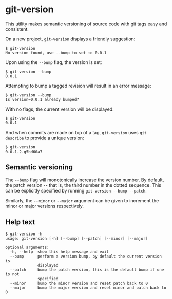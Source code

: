 # git-version

This utility makes semantic versioning of source code with git tags easy and consistent.

On a new project, `git-version` displays a friendly suggestion:

```
$ git-version
No version found, use --bump to set to 0.0.1
```

Upon using the `--bump` flag, the version is set:

```
$ git-version --bump
0.0.1
```

Attempting to bump a tagged revision will result in an error message:

```
$ git-version --bump
Is version=0.0.1 already bumped?
```

With no flags, the current version will be displayed:

```
$ git-version
0.0.1
```

And when commits are made on top of a tag, `git-version` uses `git describe` to provide a unique version:

```
$ git-version
0.0.1-2-g5bd60a7
```

## Semantic versioning

The `--bump` flag will monotonically increase the version number.  By default, the patch version -- that is, the third number in the dotted sequence.  This can be explicitly specified by running `git-version --bump --patch`.

Similarly, the `--minor` or `--major` argument can be given to increment the minor or major versions respectively.


## Help text

```
$ git-version -h
usage: git-version [-h] [--bump] [--patch] [--minor] [--major]

optional arguments:
  -h, --help  show this help message and exit
  --bump      perform a version bump, by default the current version is
              displayed
  --patch     bump the patch version, this is the default bump if one is not
              specified
  --minor     bump the minor version and reset patch back to 0
  --major     bump the major version and reset minor and patch back to 0
```
